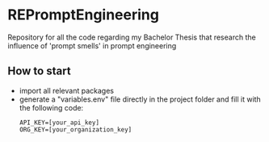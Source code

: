 # REPromptEngineering
Repository for all the code regarding my Bachelor Thesis that research the influence of 'prompt smells' in prompt engineering

## How to start
- import all relevant packages
- generate a "variables.env" file directly in the project folder and fill it with the following code:
   ```
   API_KEY=[your_api_key]
   ORG_KEY=[your_organization_key]
   ```
